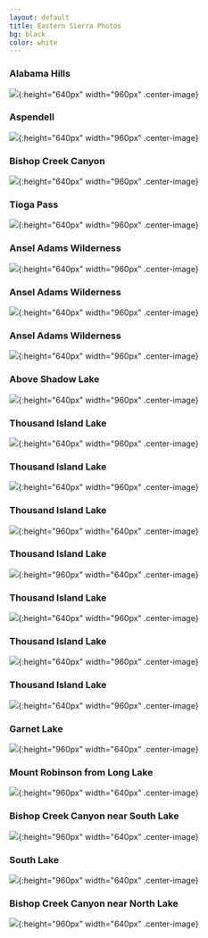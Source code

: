 ```yaml
---
layout: default
title: Eastern Sierra Photos
bg: black
color: white
---
```


<meta property="og:image" content="https://lh3.googleusercontent.com/ZGVHO1L8880lf8-3NbGgHMOtV5Jc2P5q1DVGl2HpWDgq0vIO78eIFA-jn0bsAlTff4M69C31fvM3ewMJRRDLJQwizzyu3ZOpd_vp_hqUBw8u58JfdPFL1ZMQ9e_5z1f45SOfNGHype0=w2400
" />

### Alabama Hills
![](https://lh3.googleusercontent.com/ZGVHO1L8880lf8-3NbGgHMOtV5Jc2P5q1DVGl2HpWDgq0vIO78eIFA-jn0bsAlTff4M69C31fvM3ewMJRRDLJQwizzyu3ZOpd_vp_hqUBw8u58JfdPFL1ZMQ9e_5z1f45SOfNGHype0=w2400){:height="640px" width="960px" .center-image}

### Aspendell
![](https://lh3.googleusercontent.com/0XToO3zdSlf6yZvdnTLGt9yFYtXi7lO_lhb9JQgtiATbgcf6LKbA4Nj10rugKfM3ZYnHClAR-qtgsYTWvEPHnycsE5RDDVA7OPYO1KM-epOV_02exRyVPQFLUN69GIOBMq698yVQko8=w2400){:height="640px" width="960px" .center-image}

### Bishop Creek Canyon
![](https://lh3.googleusercontent.com/uBOTlnEdNRS5Lma4wQZH9p6P3GrFs4LEElg-XewSZGFlxt874W70x-p1gafjGA38tRbwgX08I9kZt0Lvf9-xUucj1vFpD6VS0U7JmhQmVzMMrwUiI-HT1NhvFw_smRgSGcLxzFehCvM=w2400){:height="640px" width="960px" .center-image}

### Tioga Pass
![](https://lh3.googleusercontent.com/sJmx3suFwRgwspZctI84m2-2aPYO5OhnpyTj_C05sgsHqcQ9av6itPigjILeANFOWtbXuq-Pm0lRbyPCtkPc8muX8rPkyvB51bniKE_DMTJ_aiNWsmgvuIV-634kCsux-97llP20I-A=w2400){:height="640px" width="960px" .center-image}

### Ansel Adams Wilderness
![](https://lh3.googleusercontent.com/Gjx9NS6dEWJfZmoE7V9GOoRNP3jws6MjJEvv4hgBVzfWI_B67VN7hxTiaXG4TLE_tBEUsxQDjWDzJBb4f8fhMX8v4fZyzGdx5wlpoJW3aBHzMlxleJIe8v8t-8yyR9mgEiH6rY_gm4g=w2400){:height="640px" width="960px" .center-image}

### Ansel Adams Wilderness
![](https://lh3.googleusercontent.com/L-7I14JNvNjkc5HJKyBQlTG8UJKjTKTB1cxkpzv-pGQe9nK9wky95ll-bJQLJlcbQ7ZLHAXk1MrBfj4zYMZ-9DQVQFLGlhpezA51KnvgyluZ5DkMAxWxyPih4ErNN0V1hBLygB_sMVA=w2400){:height="640px" width="960px" .center-image}

### Ansel Adams Wilderness
![](https://lh3.googleusercontent.com/Uh-fzRIlR-yKCem8935FxPDAnQ6pbEvdpZ2emS6xdaLLKpvG1uLwLqSdPpV-w0RemURIATerf3L0LDxGfg_CnLmnXnmdwGmoF8agwxcnixkMEMj2-LHD_QUqe50Ze-IrflL1v6abMiU=w2400){:height="640px" width="960px" .center-image}

### Above Shadow Lake
![](https://lh3.googleusercontent.com/A9SUh-qybtqdbcBTPZ-AV8LLm4PYClKOK_MyonlcXB7GP1bnz-35i7JFX8K05I8MTwP-bmqgjd9CUzAKGvTXbWCsZrGTCon0jAMRcQcOKVb_zqHZzaT2sJS7hV7w0JYIfIrSXsl9rlI=w2400){:height="640px" width="960px" .center-image}

### Thousand Island Lake
![](https://lh3.googleusercontent.com/lo6brYGKEpctKhf15lYlxmlvgCUlSW7GoWGfTTMtE3NRKSiaZjvGlWc_ntPzkPBkzOzMG3SilIJTA8bsjHUzOagAIDXODmnL99Fpv61yBhi8NfqpILFYyp1oA54PCZIHHwxd7i5YLAs=w2400){:height="640px" width="960px" .center-image}

### Thousand Island Lake
![](https://lh3.googleusercontent.com/Vsauhr3P7sK615aveCUCKM-ejgRUdtPCYqmMDDLmJaL6RskolCB84j994ho6vmnrUQj6hxpmdFPYV5nySOnE4aLf1K79SVPFKuDoAQumraLb5Y6XtKjz8LL3LAmdIAItXK3ecoLacL0=w2400){:height="640px" width="960px" .center-image}

### Thousand Island Lake
![](https://lh3.googleusercontent.com/2oJsydlXoerTazkQaFGH41UVq1ncfNpZsPw89xu8VhV1BxHvbkjE49yDd0UUeO3njdExvztLRpdINWlORemOnAt5dAB9l-RNRkMCYICzSUWnou25obLHFXu9VceW9dkxUzCrSgXR-Zg=w2400){:height="960px" width="640px" .center-image}

### Thousand Island Lake
![](https://lh3.googleusercontent.com/Na0u-2ynZ84XaHDfaCf6v3Phj1MKRN0yWw4rF-I3AC_C85PsvGVrFbbq55mNSBggSWbCNcCkwr5otUOEWb78DqzHM-7kGMt0kH6UVilNW_ZO-VHfFZS5IQx-qwjVXmsiJdPjwmOgwYU=w2400){:height="960px" width="640px" .center-image}

### Thousand Island Lake
![](https://lh3.googleusercontent.com/5-u3AfNI0_iFJFXRBOenYKAyFXd2WitR8GZLqeTnTM38FcAk2ZdMD-5dze7d2iEgCVHD6dSC0L0PBhQg_ylVv0aGGYgUdI0_Yx-7t4Itw-DsumgrGNbIKqYNMr4uGtjFkypK9K6YNII=w2400){:height="640px" width="960px" .center-image}

### Thousand Island Lake
![](https://lh3.googleusercontent.com/jqTaA7oqB09kax66idsFBya7zMxiiDZ2PzFvLnZJ9pTG0_lliTt2wO5V2LG9dUGf4t2cubkrsWlbBtp3WHLgvMAT8ij_oU4j0R4VL1ps4vU2aBtCZd56U-ZB_Mzs6OMrf8G2eZ0xjkw=w2400){:height="640px" width="960px" .center-image}

### Thousand Island Lake
![](https://lh3.googleusercontent.com/hpOftOy657DWsj9uttPXkz9D0KH9Yx2AAP_3RKaR2CfL4k-8_JVm-EIvHfbyOu42LNoRq48Ili73c2JeKdC2X6Jx7wF3qxbbhgYBlT396xK9zoADtnJ14n1TSQDETi_DCAYX5MofTZw=w2400){:height="640px" width="960px" .center-image}

### Garnet Lake
![](https://lh3.googleusercontent.com/WDJsVhdgGDFX3c1vzUW2YFLms0fkp1InHBtnE14UTnPp9zNWW38ERRVOX5Hluqk6nFsX0k4KOKmWbBhlgfi2Slv9XAn7MJAlGPENRuL2mgSdCJOYw4YwuoLIl1Jh0SHYfjt589n-WbM=w2400){:height="960px" width="640px" .center-image}

### Mount Robinson from Long Lake
![](https://lh3.googleusercontent.com/8YoW6WfOIuPyakpM0dOGgVwIjvv1KuWCHijPTr-eK0NaG6WUX3Zgn1PNyAAOnGRFANOPaKZPucsi0mECPLWIl2DoPvw6mcXZPXOAh7lJXMN2MVBcb-FcrDupi4XzYcDt2fE9cjHEiNQ=w2400){:height="960px" width="640px" .center-image}

### Bishop Creek Canyon near South Lake
![](https://lh3.googleusercontent.com/hULDWRwsizm3Mo1A5Y__F_aweoSn8oHrVIq5bD7F2kPsbwTJI6Z3xat-RWKsz4b7X1mu0RC1SV1_UtcEh_HmrZUe4NhOI1c51RdXO6a50AF7vbLtg80Ume3-ULe773k_2iAyfMs9iqY=w2400){:height="960px" width="640px" .center-image}

### South Lake
![](https://lh3.googleusercontent.com/Pr7XAtyDa-yZaKBtfBMh6Ie94cfmaHUCzLxVMOh8OGEKO7ataqRUWhPO-1hBPI6nvsk4xnLrZmd82FCkWJYTDO03CjondcZ_zkZoU7WGcBcwRTeB6r6_BwF8ryNYwgIqqO-rKPCOtIg=w2400){:height="960px" width="640px" .center-image}

### Bishop Creek Canyon near North Lake
![](https://lh3.googleusercontent.com/qTFQxRmZBBPoo5lWMojJcdhUy9yItvM2hAfDxQlvY_bNJDoAS6ha2BhEcRX89nx2KVXxdhTExnTP__ju6k8pY2yagzLThNxaI9ukC2591g3TzX5S4cstINQsKfinAC01WXAYn9EL97c=w2400){:height="960px" width="640px" .center-image}
